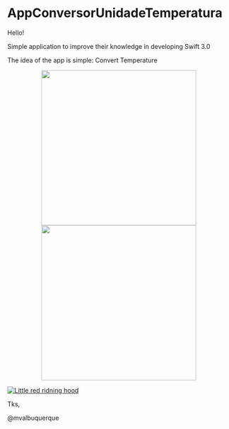 # AppConversorUnidadeTemperatura


Hello! 

 Simple application to improve their knowledge in developing Swift 3.0

The idea of the app is simple: Convert Temperature

<p align="center">
  <img src="https://github.com/mvalbuquerque/megasena/blob/master/App1.png" width="350"/>
  <br>
  <img src="https://github.com/mvalbuquerque/megasena/blob/master/App2.png" width="350"/>
</p>


[![Little red ridning hood](http://i.imgur.com/7YTMFQp.png)](https://vimeo.com/3514904 "Little red riding hood - Click to Watch!")


Tks, 

@mvalbuquerque
